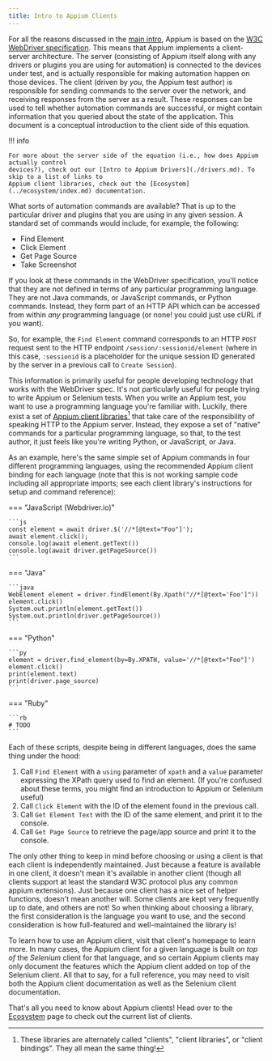 ```yaml
---
title: Intro to Appium Clients
---
```


For all the reasons discussed in the [main intro](./index.md), Appium is based on the [W3C
WebDriver specification](https://w3c.github.io/webdriver/webdriver-spec.html). This means that
Appium implements a client-server architecture. The server (consisting of Appium itself along with
any drivers or plugins you are using for automation) is connected to the devices under test, and
is actually responsible for making automation happen on those devices. The client (driven by *you*,
the Appium test author) is responsible for sending commands to the server over the network, and
receiving responses from the server as a result. These responses can be used to tell whether
automation commands are successful, or might contain information that you queried about the state
of the application. This document is a conceptual introduction to the client side of this equation.

!!! info

    For more about the server side of the equation (i.e., how does Appium actually control
    devices?), check out our [Intro to Appium Drivers](./drivers.md). To skip to a list of links to
    Appium client libraries, check out the [Ecosystem](../ecosystem/index.md) documentation.

What sorts of automation commands are available? That is up to the particular driver and plugins
that you are using in any given session. A standard set of commands would include, for example, the
following:

- Find Element
- Click Element
- Get Page Source
- Take Screenshot

If you look at these commands in the WebDriver specification, you'll notice that they are not
defined in terms of any particular programming language. They are not Java commands, or JavaScript
commands, or Python commands. Instead, they form part of an HTTP API which can be accessed from
within *any* programming language (or none! you could just use cURL if you want).

So, for example, the `Find Element` command corresponds to an HTTP `POST` request sent to the HTTP
endpoint `/session/:sessionid/element` (where in this case, `:sessionid` is a placeholder for the
unique session ID generated by the server in a previous call to `Create Session`).

This information is primarily useful for people developing technology that works with the WebDriver
spec. It's not particularly useful for people trying to write Appium or Selenium tests. When you
write an Appium test, you want to use a programming language you're familiar with. Luckily, there
exist a set of [Appium client libraries](../ecosystem/index.md)[^1] that take care of the
responsibility of speaking HTTP to the Appium server. Instead, they expose a set of "native"
commands for a particular programming language, so that, to the test author, it just feels like
you're writing Python, or JavaScript, or Java.

As an example, here's the same simple set of Appium commands in four different programming
languages, using the recommended Appium client binding for each language (note that this is not
working sample code including all appropriate imports; see each client library's instructions for
setup and command reference):

=== "JavaScript (Webdriver.io)"

    ```js
    const element = await driver.$('//*[@text="Foo"]');
    await element.click();
    console.log(await element.getText())
    console.log(await driver.getPageSource())
    ```

=== "Java"

    ```java
    WebElement element = driver.findElement(By.Xpath("//*[@text='Foo']"))
    element.click()
    System.out.println(element.getText())
    System.out.println(driver.getPageSource())
    ```

=== "Python"

    ```py
    element = driver.find_element(by=By.XPATH, value='//*[@text="Foo"]')
    element.click()
    print(element.text)
    print(driver.page_source)
    ```

=== "Ruby"

    ```rb
    # TODO
    ```

Each of these scripts, despite being in different languages, does the same thing under the hood:

1. Call `Find Element` with a `using` parameter of `xpath` and a `value` parameter expressing the
   XPath query used to find an element. (If you're confused about these terms, you might find an
   introduction to Appium or Selenium useful)
2. Call `Click Element` with the ID of the element found in the previous call.
3. Call `Get Element Text` with the ID of the same element, and print it to the console.
4. Call `Get Page Source` to retrieve the page/app source and print it to the console.

The only other thing to keep in mind before choosing or using a client is that each client is
independently maintained. Just because a feature is available in one client, it doesn't mean it's
available in another client (though all clients support at least the standard W3C protocol plus any
common appium extensions). Just because one client has a nice set of helper functions, doesn't mean
another will. Some clients are kept very frequently up to date, and others are not! So when
thinking about choosing a library, the first consideration is the language you want to use, and the
second consideration is how full-featured and well-maintained the library is!

To learn how to use an Appium client, visit that client's homepage to learn more. In many cases,
the Appium client for a given language is built *on top of* the *Selenium* client for that
language, and so certain Appium clients may only document the features which the Appium client
added on top of the Selenium client. All that to say, for a full reference, you may need to visit
both the Appium client documentation as well as the Selenium client documentation.

That's all you need to know about Appium clients! Head over to the
[Ecosystem](../ecosystem/index.md) page to check out the current list of clients.

[^1]: These libraries are alternately called "clients", "client libraries", or "client bindings".
  They all mean the same thing!
